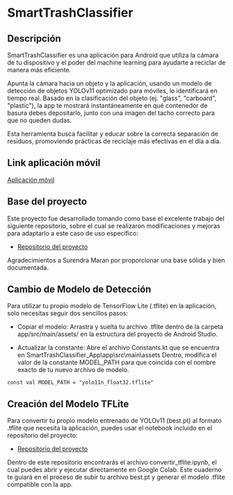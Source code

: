 # SmartTrashClassifier
## Descripción
SmartTrashClassifier es una aplicación para Android que utiliza la cámara de tu dispositivo y el poder del machine learning para ayudarte a reciclar de manera más eficiente.

Apunta la cámara hacia un objeto y la aplicación, usando un modelo de detección de objetos YOLOv11 optimizado para móviles, lo identificará en tiempo real. Basado en la clasificación del objeto (ej. "glass", "carboard", "plastic"), la app te mostrará instantáneamente en qué contenedor de basura debes depositarlo, junto con una imagen del tacho correcto para que no queden dudas.

Esta herramienta busca facilitar y educar sobre la correcta separación de residuos, promoviendo prácticas de reciclaje más efectivas en el día a día.

## Link aplicación móvil

[Aplicación móvil](https://usmcl-my.sharepoint.com/:u:/g/personal/alvaro_pozo_usm_cl/EXi6_TaFnaRLixjxk2Y08Z8BSNe5HC2zchwTC4XtuBZrxg?e=THWZJ8)

## Base del proyecto
Este proyecto fue desarrollado tomando como base el excelente trabajo del siguiente repositorio, sobre el cual se realizaron modificaciones y mejoras para adaptarlo a este caso de uso específico:
- [Repositorio del proyecto](https://github.com/gy6543721/LiteRT/tree/main/LiteRT-Android)

Agradecimientos a Surendra Maran por proporcionar una base sólida y bien documentada.

## Cambio de Modelo de Detección

Para utilizar tu propio modelo de TensorFlow Lite (.tflite) en la aplicación, solo necesitas seguir dos sencillos pasos:

- Copiar el modelo: Arrastra y suelta tu archivo .tflite dentro de la carpeta app/src/main/assets/ en la estructura del proyecto de Android Studio.

- Actualizar la constante: Abre el archivo Constants.kt que se encuentra en SmartTrashClassifier_App\app\src\main\assets Dentro, modifica el valor de la constante MODEL_PATH para que coincida con el nombre exacto de tu nuevo archivo de modelo.

```
const val MODEL_PATH = "yolo11n_float32.tflite"
```

## Creación del Modelo TFLite

Para convertir tu propio modelo entrenado de YOLOv11 (best.pt) al formato .tflite que necesita la aplicación, puedes usar el notebook incluido en el repositorio del proyecto:

- [Repositorio del proyecto](https://github.com/D4rkingPoint/SmartTrashClassifier)

Dentro de este repositorio encontrarás el archivo convertir_tflite.ipynb, el cual puedes abrir y ejecutar directamente en Google Colab. Este cuaderno te guiará en el proceso de subir tu archivo best.pt y generar el modelo .tflite compatible con la app.
